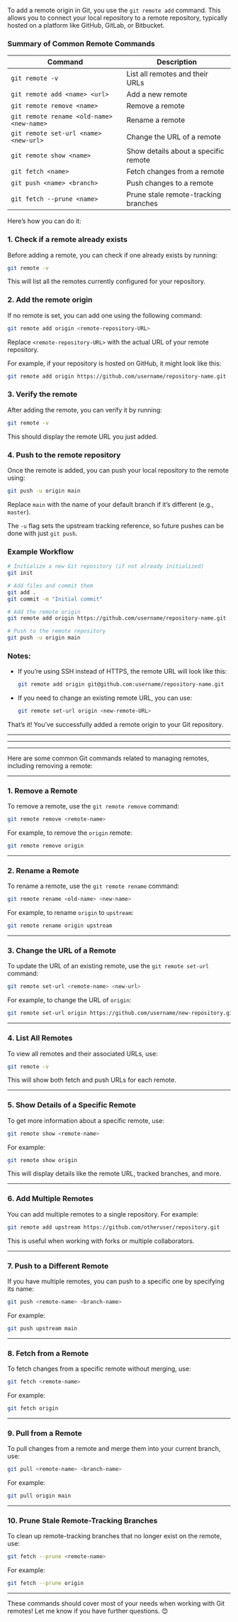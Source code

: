 To add a remote origin in Git, you use the `git remote add` command. This allows you to connect your local repository to a remote repository, typically hosted on a platform like GitHub, GitLab, or Bitbucket.



### Summary of Common Remote Commands
| Command                                      | Description                                      |
|----------------------------------------------|--------------------------------------------------|
| `git remote -v`                              | List all remotes and their URLs                  |
| `git remote add <name> <url>`                | Add a new remote                                 |
| `git remote remove <name>`                   | Remove a remote                                  |
| `git remote rename <old-name> <new-name>`    | Rename a remote                                  |
| `git remote set-url <name> <new-url>`        | Change the URL of a remote                       |
| `git remote show <name>`                     | Show details about a specific remote            |
| `git fetch <name>`                           | Fetch changes from a remote                     |
| `git push <name> <branch>`                   | Push changes to a remote                        |
| `git fetch --prune <name>`                   | Prune stale remote-tracking branches            |



Here’s how you can do it:

### 1. **Check if a remote already exists**
   Before adding a remote, you can check if one already exists by running:
   ```bash
   git remote -v
   ```
   This will list all the remotes currently configured for your repository.

### 2. **Add the remote origin**
   If no remote is set, you can add one using the following command:
   ```bash
   git remote add origin <remote-repository-URL>
   ```
   Replace `<remote-repository-URL>` with the actual URL of your remote repository.

   For example, if your repository is hosted on GitHub, it might look like this:
   ```bash
   git remote add origin https://github.com/username/repository-name.git
   ```

### 3. **Verify the remote**
   After adding the remote, you can verify it by running:
   ```bash
   git remote -v
   ```
   This should display the remote URL you just added.

### 4. **Push to the remote repository**
   Once the remote is added, you can push your local repository to the remote using:
   ```bash
   git push -u origin main
   ```
   Replace `main` with the name of your default branch if it’s different (e.g., `master`).

   The `-u` flag sets the upstream tracking reference, so future pushes can be done with just `git push`.

### Example Workflow
```bash
# Initialize a new Git repository (if not already initialized)
git init

# Add files and commit them
git add .
git commit -m "Initial commit"

# Add the remote origin
git remote add origin https://github.com/username/repository-name.git

# Push to the remote repository
git push -u origin main
```

### Notes:
- If you’re using SSH instead of HTTPS, the remote URL will look like this:
  ```bash
  git remote add origin git@github.com:username/repository-name.git
  ```
- If you need to change an existing remote URL, you can use:
  ```bash
  git remote set-url origin <new-remote-URL>
  ```

That’s it! You’ve successfully added a remote origin to your Git repository.



------------- 

************************

--------------------------

Here are some common Git commands related to managing remotes, including removing a remote:

---

### 1. **Remove a Remote**
To remove a remote, use the `git remote remove` command:
```bash
git remote remove <remote-name>
```
For example, to remove the `origin` remote:
```bash
git remote remove origin
```

---

### 2. **Rename a Remote**
To rename a remote, use the `git remote rename` command:
```bash
git remote rename <old-name> <new-name>
```
For example, to rename `origin` to `upstream`:
```bash
git remote rename origin upstream
```

---

### 3. **Change the URL of a Remote**
To update the URL of an existing remote, use the `git remote set-url` command:
```bash
git remote set-url <remote-name> <new-url>
```
For example, to change the URL of `origin`:
```bash
git remote set-url origin https://github.com/username/new-repository.git
```

---

### 4. **List All Remotes**
To view all remotes and their associated URLs, use:
```bash
git remote -v
```
This will show both fetch and push URLs for each remote.

---

### 5. **Show Details of a Specific Remote**
To get more information about a specific remote, use:
```bash
git remote show <remote-name>
```
For example:
```bash
git remote show origin
```
This will display details like the remote URL, tracked branches, and more.

---

### 6. **Add Multiple Remotes**
You can add multiple remotes to a single repository. For example:
```bash
git remote add upstream https://github.com/otheruser/repository.git
```
This is useful when working with forks or multiple collaborators.

---

### 7. **Push to a Different Remote**
If you have multiple remotes, you can push to a specific one by specifying its name:
```bash
git push <remote-name> <branch-name>
```
For example:
```bash
git push upstream main
```

---

### 8. **Fetch from a Remote**
To fetch changes from a specific remote without merging, use:
```bash
git fetch <remote-name>
```
For example:
```bash
git fetch origin
```

---

### 9. **Pull from a Remote**
To pull changes from a remote and merge them into your current branch, use:
```bash
git pull <remote-name> <branch-name>
```
For example:
```bash
git pull origin main
```

---

### 10. **Prune Stale Remote-Tracking Branches**
To clean up remote-tracking branches that no longer exist on the remote, use:
```bash
git fetch --prune <remote-name>
```
For example:
```bash
git fetch --prune origin
```

---

These commands should cover most of your needs when working with Git remotes! Let me know if you have further questions. 😊